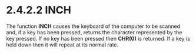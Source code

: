 # 2.4.2.2 INCH

The function **INCH** causes the keyboard of the computer to be scanned and, if a key has been pressed, returns the character represented by the key pressed. If no key has been pressed then **CHR(0)** is returned. If a key is held down then it will repeat at its normal rate.
